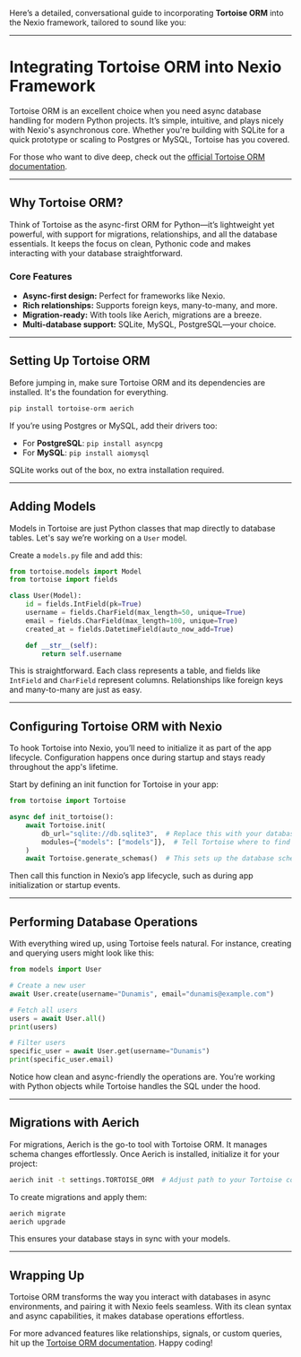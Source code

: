 Here’s a detailed, conversational guide to incorporating **Tortoise ORM** into the Nexio framework, tailored to sound like you:  

---

# Integrating Tortoise ORM into Nexio Framework  

Tortoise ORM is an excellent choice when you need async database handling for modern Python projects. It’s simple, intuitive, and plays nicely with Nexio's asynchronous core. Whether you're building with SQLite for a quick prototype or scaling to Postgres or MySQL, Tortoise has you covered.  

For those who want to dive deep, check out the [official Tortoise ORM documentation](https://tortoise-orm.readthedocs.io).  

---

## Why Tortoise ORM?  

Think of Tortoise as the async-first ORM for Python—it’s lightweight yet powerful, with support for migrations, relationships, and all the database essentials. It keeps the focus on clean, Pythonic code and makes interacting with your database straightforward.  

### Core Features  
- **Async-first design:** Perfect for frameworks like Nexio.  
- **Rich relationships:** Supports foreign keys, many-to-many, and more.  
- **Migration-ready:** With tools like Aerich, migrations are a breeze.  
- **Multi-database support:** SQLite, MySQL, PostgreSQL—your choice.  

---

## Setting Up Tortoise ORM  

Before jumping in, make sure Tortoise ORM and its dependencies are installed. It's the foundation for everything.  

```bash  
pip install tortoise-orm aerich  
```  

If you’re using Postgres or MySQL, add their drivers too:  
- For **PostgreSQL**: `pip install asyncpg`  
- For **MySQL**: `pip install aiomysql`  

SQLite works out of the box, no extra installation required.  

---

## Adding Models  

Models in Tortoise are just Python classes that map directly to database tables. Let's say we’re working on a `User` model.  

Create a `models.py` file and add this:  

```python  
from tortoise.models import Model  
from tortoise import fields  

class User(Model):  
    id = fields.IntField(pk=True)  
    username = fields.CharField(max_length=50, unique=True)  
    email = fields.CharField(max_length=100, unique=True)  
    created_at = fields.DatetimeField(auto_now_add=True)  

    def __str__(self):  
        return self.username  
```  

This is straightforward. Each class represents a table, and fields like `IntField` and `CharField` represent columns. Relationships like foreign keys and many-to-many are just as easy.  

---

## Configuring Tortoise ORM with Nexio  

To hook Tortoise into Nexio, you’ll need to initialize it as part of the app lifecycle. Configuration happens once during startup and stays ready throughout the app's lifetime.  

Start by defining an init function for Tortoise in your app:  

```python  
from tortoise import Tortoise  

async def init_tortoise():  
    await Tortoise.init(  
        db_url="sqlite://db.sqlite3",  # Replace this with your database connection string  
        modules={"models": ["models"]},  # Tell Tortoise where to find your models  
    )  
    await Tortoise.generate_schemas()  # This sets up the database schema if not already created  
```  

Then call this function in Nexio’s app lifecycle, such as during app initialization or startup events.  

---

## Performing Database Operations  

With everything wired up, using Tortoise feels natural. For instance, creating and querying users might look like this:  

```python  
from models import User  

# Create a new user  
await User.create(username="Dunamis", email="dunamis@example.com")  

# Fetch all users  
users = await User.all()  
print(users)  

# Filter users  
specific_user = await User.get(username="Dunamis")  
print(specific_user.email)  
```  

Notice how clean and async-friendly the operations are. You’re working with Python objects while Tortoise handles the SQL under the hood.  

---

## Migrations with Aerich  

For migrations, Aerich is the go-to tool with Tortoise ORM. It manages schema changes effortlessly. Once Aerich is installed, initialize it for your project:  

```bash  
aerich init -t settings.TORTOISE_ORM  # Adjust path to your Tortoise config  
```  

To create migrations and apply them:  
```bash  
aerich migrate  
aerich upgrade  
```  

This ensures your database stays in sync with your models.  

---

## Wrapping Up  

Tortoise ORM transforms the way you interact with databases in async environments, and pairing it with Nexio feels seamless. With its clean syntax and async capabilities, it makes database operations effortless.  

For more advanced features like relationships, signals, or custom queries, hit up the [Tortoise ORM documentation](https://tortoise-orm.readthedocs.io). Happy coding!  